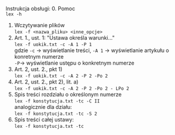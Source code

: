 Instrukcja obsługi:
0. Pomoc
<br> ```lex -h```
1. Wczytywanie plików
<br>```lex -f <nazwa_pliku> <inne_opcje>```
2. Art. 1., ust. 1: "Ustawa określa warunki..."
<br>```lex -f uokik.txt -c -A 1 -P 1```
<br>gdzie ```-c``` -> wyświetlanie treści, ```-A 1``` -> wyświetlanie artykułu o konretnym numerze
<br>```-P```-> wyświetlanie ustępu o konkretnym numerze
3. Art. 2, ust. 2., pkt 1)
<br> ```lex -f uokik.txt -c -A 2 -P 2 -Po 2```
4. Art. 2, ust. 2., pkt 2), lit. a)
<br> ```lex -f uokik.txt -c -A 2 -P 2 -Po 2 - LPo 2```
5. Spis treści rozdziału o określonym numerze
<br> ```lex -f konstytucja.txt -tc -C II```
<br> analogicznie dla działu:
<br>```lex -f konstytucja.txt -tc -S 2```
6. Spis treści całej ustawy:
<br>```lex -f konstytucja.txt -tc```
 
